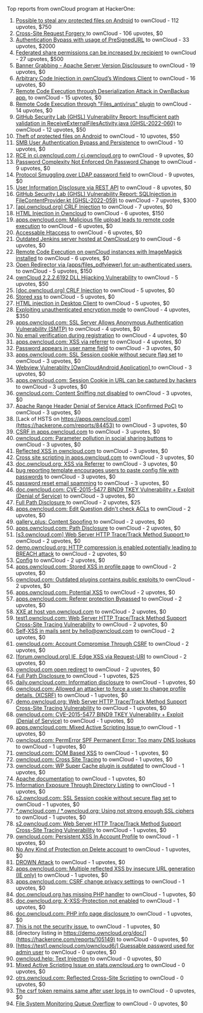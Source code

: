 Top reports from ownCloud program at HackerOne:

1. [Possible to steal any protected files on Android](https://hackerone.com/reports/377107) to ownCloud - 112 upvotes, $750
2. [Cross-Site Request Forgery ](https://hackerone.com/reports/2041007) to ownCloud - 106 upvotes, $0
3. [Authentication Bypass with usage of PreSignedURL](https://hackerone.com/reports/2337427) to ownCloud - 33 upvotes, $2000
4. [Federated share permissions can be increased by recipient](https://hackerone.com/reports/1990443) to ownCloud - 27 upvotes, $500
5. [Banner Grabbing - Apache Server Version Disclousure](https://hackerone.com/reports/269467) to ownCloud - 19 upvotes, $0
6. [Arbitrary Code Injection in ownCloud’s Windows Client](https://hackerone.com/reports/155657) to ownCloud - 16 upvotes, $0
7. [Remote Code Execution through Deserialization Attack in OwnBackup app.](https://hackerone.com/reports/562335) to ownCloud - 15 upvotes, $0
8. [Remote Code Execution through "Files_antivirus" plugin](https://hackerone.com/reports/903872) to ownCloud - 14 upvotes, $0
9. [GitHub Security Lab (GHSL) Vulnerability Report: Insufficient path validation in ReceiveExternalFilesActivity.java (GHSL-2022-060)](https://hackerone.com/reports/1650270) to ownCloud - 12 upvotes, $50
10. [Theft of protected files on Android](https://hackerone.com/reports/1454002) to ownCloud - 10 upvotes, $50
11. [SMB User Authentication Bypass and Persistence](https://hackerone.com/reports/148151) to ownCloud - 10 upvotes, $0
12. [RCE in ci.owncloud.com / ci.owncloud.org](https://hackerone.com/reports/98559) to ownCloud - 9 upvotes, $0
13. [Password Complexity Not Enforced On Password Change](https://hackerone.com/reports/276123) to ownCloud - 9 upvotes, $0
14. [Protocol Smuggling over LDAP password field](https://hackerone.com/reports/1054282) to ownCloud - 9 upvotes, $0
15. [User Information Disclosure via REST API](https://hackerone.com/reports/197786) to ownCloud - 8 upvotes, $0
16. [GitHub Security Lab (GHSL) Vulnerability Report: SQLInjection in FileContentProvider.kt (GHSL-2022-059)](https://hackerone.com/reports/1650264) to ownCloud - 7 upvotes, $300
17. [[api.owncloud.org] CRLF Injection](https://hackerone.com/reports/154306) to ownCloud - 7 upvotes, $0
18. [HTML Injection in Owncloud](https://hackerone.com/reports/215410) to ownCloud - 6 upvotes, $150
19. [apps.owncloud.com: Malicious file upload leads to remote code execution](https://hackerone.com/reports/84374) to ownCloud - 6 upvotes, $0
20. [Accessable Htaccess](https://hackerone.com/reports/171272) to ownCloud - 6 upvotes, $0
21. [Outdated Jenkins server hosted at OwnCloud.org](https://hackerone.com/reports/208566) to ownCloud - 6 upvotes, $0
22. [Remote Code Execution on ownCloud instances with ImageMagick installed](https://hackerone.com/reports/1838674) to ownCloud - 6 upvotes, $0
23. [Open Redirector via (apps/files_pdfviewer) for un-authenticated users.](https://hackerone.com/reports/131082) to ownCloud - 5 upvotes, $150
24. [ownCloud 2.2.2.6192 DLL Hijacking Vulnerability](https://hackerone.com/reports/151475) to ownCloud - 5 upvotes, $50
25. [[doc.owncloud.org] CRLF Injection](https://hackerone.com/reports/154275) to ownCloud - 5 upvotes, $0
26. [Stored xss](https://hackerone.com/reports/187380) to ownCloud - 5 upvotes, $0
27. [HTML injection in Desktop Client](https://hackerone.com/reports/206877) to ownCloud - 5 upvotes, $0
28. [Exploiting unauthenticated encryption mode](https://hackerone.com/reports/108082) to ownCloud - 4 upvotes, $350
29. [apps.owncloud.com: SSL Server Allows Anonymous Authentication Vulnerability (SMTP)](https://hackerone.com/reports/83803) to ownCloud - 4 upvotes, $0
30. [No email verification during registration](https://hackerone.com/reports/90643) to ownCloud - 4 upvotes, $0
31. [apps.owncloud.com: XSS via referrer](https://hackerone.com/reports/83374) to ownCloud - 4 upvotes, $0
32. [Password appears in user name field](https://hackerone.com/reports/85559) to ownCloud - 3 upvotes, $0
33. [apps.owncloud.com: SSL Session cookie without secure flag set](https://hackerone.com/reports/83710) to ownCloud - 3 upvotes, $0
34. [Webview Vulnerablity [OwnCloudAndroid Application] ](https://hackerone.com/reports/87835) to ownCloud - 3 upvotes, $0
35. [apps.owncloud.com: Session Cookie in URL can be captured by hackers](https://hackerone.com/reports/83667) to ownCloud - 3 upvotes, $0
36. [owncloud.com: Content Sniffing not disabled](https://hackerone.com/reports/83251) to ownCloud - 3 upvotes, $0
37. [Apache Range Header Denial of Service Attack (Confirmed PoC)](https://hackerone.com/reports/88904) to ownCloud - 3 upvotes, $0
38. [Lack of HSTS on https://apps.owncloud.com](https://hackerone.com/reports/84453) to ownCloud - 3 upvotes, $0
39. [CSRF in apps.owncloud.com](https://hackerone.com/reports/84395) to ownCloud - 3 upvotes, $0
40. [owncloud.com: Parameter pollution in social sharing buttons](https://hackerone.com/reports/106024) to ownCloud - 3 upvotes, $0
41. [Reflected XSS in owncloud.com](https://hackerone.com/reports/127259) to ownCloud - 3 upvotes, $0
42. [Cross site scripting in apps.owncloud.com](https://hackerone.com/reports/129551) to ownCloud - 3 upvotes, $0
43. [doc.owncloud.org: XSS via Referrer](https://hackerone.com/reports/130951) to ownCloud - 3 upvotes, $0
44. [bug reporting template encourages users to paste config file with passwords](https://hackerone.com/reports/196969) to ownCloud - 3 upvotes, $0
45. [password reset email spamming](https://hackerone.com/reports/224095) to ownCloud - 3 upvotes, $0
46. [doc.owncloud.com: CVE-2015-5477 BIND9 TKEY Vulnerability + Exploit (Denial of Service)](https://hackerone.com/reports/217381) to ownCloud - 3 upvotes, $0
47. [Full Path Disclosure ](https://hackerone.com/reports/85201) to ownCloud - 2 upvotes, $25
48. [apps.owncloud.com: Edit Question didn't check ACLs](https://hackerone.com/reports/85532) to ownCloud - 2 upvotes, $0
49. [gallery_plus: Content Spoofing ](https://hackerone.com/reports/87752) to ownCloud - 2 upvotes, $0
50. [apps.owncloud.com: Path Disclosure](https://hackerone.com/reports/83801) to ownCloud - 2 upvotes, $0
51. [[s3.owncloud.com] Web Server HTTP Trace/Track Method Support ](https://hackerone.com/reports/90601) to ownCloud - 2 upvotes, $0
52. [demo.owncloud.org: HTTP compression is enabled potentially leading to BREACH attack](https://hackerone.com/reports/84105) to ownCloud - 2 upvotes, $0
53. [Config](https://hackerone.com/reports/84797) to ownCloud - 2 upvotes, $0
54. [apps.owncloud.com: Stored XSS in profile page](https://hackerone.com/reports/84371) to ownCloud - 2 upvotes, $0
55. [owncloud.com: Outdated plugins contains public exploits  ](https://hackerone.com/reports/84581) to ownCloud - 2 upvotes, $0
56. [apps.owncloud.com: Potential XSS](https://hackerone.com/reports/85577) to ownCloud - 2 upvotes, $0
57. [apps.owncloud.com: Referer protection Bypassed](https://hackerone.com/reports/92644) to ownCloud - 2 upvotes, $0
58. [XXE at host vpn.owncloud.com](https://hackerone.com/reports/105980) to ownCloud - 2 upvotes, $0
59. [test1.owncloud.com: Web Server HTTP Trace/Track Method Support Cross-Site Tracing Vulnerability](https://hackerone.com/reports/83971) to ownCloud - 2 upvotes, $0
60. [Self-XSS in mails sent by hello@owncloud.com](https://hackerone.com/reports/92111) to ownCloud - 2 upvotes, $0
61. [owncloud.com: Account Compromise Through CSRF](https://hackerone.com/reports/84372) to ownCloud - 2 upvotes, $0
62. [[forum.owncloud.org] IE, Edge XSS via Request-URI](https://hackerone.com/reports/154319) to ownCloud - 2 upvotes, $0
63. [owncloud.com open redirect](https://hackerone.com/reports/258632) to ownCloud - 2 upvotes, $0
64. [Full Path Disclosure ](https://hackerone.com/reports/87505) to ownCloud - 1 upvotes, $25
65. [daily.owncloud.com: Information disclosure](https://hackerone.com/reports/84085) to ownCloud - 1 upvotes, $0
66. [owncloud.com: Allowed an attacker to force a user to change profile details. (XCSRF)](https://hackerone.com/reports/83239) to ownCloud - 1 upvotes, $0
67. [demo.owncloud.org: Web Server HTTP Trace/Track Method Support Cross-Site Tracing Vulnerability](https://hackerone.com/reports/83837) to ownCloud - 1 upvotes, $0
68. [owncloud.com: CVE-2015-5477 BIND9 TKEY Vulnerability + Exploit (Denial of Service)](https://hackerone.com/reports/89097) to ownCloud - 1 upvotes, $0
69. [apps.owncloud.com: Mixed Active Scripting Issue ](https://hackerone.com/reports/85541) to ownCloud - 1 upvotes, $0
70. [owncloud.com: PermError SPF Permanent Error: Too many DNS lookups](https://hackerone.com/reports/83578) to ownCloud - 1 upvotes, $0
71. [owncloud.com: DOM Based XSS](https://hackerone.com/reports/83178) to ownCloud - 1 upvotes, $0
72. [owncloud.com: Cross Site Tracing](https://hackerone.com/reports/83373) to ownCloud - 1 upvotes, $0
73. [owncloud.com: WP Super Cache plugin is outdated](https://hackerone.com/reports/90980) to ownCloud - 1 upvotes, $0
74. [Apache documentation](https://hackerone.com/reports/90321) to ownCloud - 1 upvotes, $0
75. [Information Exposure Through Directory Listing](https://hackerone.com/reports/110655) to ownCloud - 1 upvotes, $0
76. [s2.owncloud.com: SSL Session cookie without secure flag set](https://hackerone.com/reports/83856) to ownCloud - 1 upvotes, $0
77. [*.owncloud.com / *.owncloud.org: Using not strong enough SSL ciphers](https://hackerone.com/reports/84078) to ownCloud - 1 upvotes, $0
78. [s2.owncloud.com: Web Server HTTP Trace/Track Method Support Cross-Site Tracing Vulnerability](https://hackerone.com/reports/83855) to ownCloud - 1 upvotes, $0
79. [owncloud.com: Persistent XSS In Account Profile](https://hackerone.com/reports/116254) to ownCloud - 1 upvotes, $0
80. [No Any Kind of Protection on Delete account](https://hackerone.com/reports/113211) to ownCloud - 1 upvotes, $0
81. [DROWN Attack](https://hackerone.com/reports/119808) to ownCloud - 1 upvotes, $0
82. [apps.owncloud.com: Multiple reflected XSS by insecure URL generation (IE only)](https://hackerone.com/reports/83381) to ownCloud - 1 upvotes, $0
83. [apps.owncloud.com: CSRF change privacy settings](https://hackerone.com/reports/85565) to ownCloud - 1 upvotes, $0
84. [doc.owncloud.org has missing PHP handler](https://hackerone.com/reports/121382) to ownCloud - 1 upvotes, $0
85. [doc.owncloud.org: X-XSS-Protection not enabled](https://hackerone.com/reports/128493) to ownCloud - 1 upvotes, $0
86. [doc.owncloud.com: PHP info page disclosure ](https://hackerone.com/reports/134216) to ownCloud - 1 upvotes, $0
87. [This is not the security issue.](https://hackerone.com/reports/257106) to ownCloud - 1 upvotes, $0
88. [directory listing in https://demo.owncloud.org/doc/](https://hackerone.com/reports/105149) to ownCloud - 0 upvotes, $0
89. [[https://test1.owncloud.com/owncloud6/] Guessable password used for admin user](https://hackerone.com/reports/107849) to ownCloud - 0 upvotes, $0
90. [owncloud.help: Text  Injection](https://hackerone.com/reports/112304) to ownCloud - 0 upvotes, $0
91. [Mixed Active Scripting Issue on stats.owncloud.org](https://hackerone.com/reports/108692) to ownCloud - 0 upvotes, $0
92. [otrs.owncloud.com: Reflected Cross-Site Scripting](https://hackerone.com/reports/108288) to ownCloud - 0 upvotes, $0
93. [The csrf token remains same after user logs in](https://hackerone.com/reports/111262) to ownCloud - 0 upvotes, $0
94. [File System Monitoring Queue Overflow](https://hackerone.com/reports/881891) to ownCloud - 0 upvotes, $0
